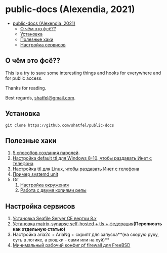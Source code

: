 # public-docs (Alexendia, 2021)

+ [public-docs (Alexendia, 2021)](#public-docs-alexendia-2021)
  + [О чём это фсё??](#о-чём-это-фсё)
  + [Установка](#установка)
  + [Полезные хаки](#полезные-хаки)
  + [Настройка сервисов](#настройка-сервисов)

## О чём это фсё??

This is a try to save some interesting things and hooks for everywhere and for public access.

Thanks for reading.

Best regards, shatfel@gmail.com.

## Установка

```
git clone https://github.com/shatfel/public-docs
```

## Полезные хаки

1. [5 способов создания паролей](docs/tools-and-hacks/5-ways-to-generate-passwords.md#contents).
2. [Настройка default ttl для Windows 8-10, чтобы раздавать Инет с телефона](docs/tools-and-hacks/windows-8-10-default-TTL-for-mobile-tethering.md)
3. [Настройка ttl для Linux, чтобы раздавать Инет с телефона](docs/tools-and-hacks/linux-TTL-for-mobile-tethering.md)
4. [Пример systemd unit](docs/tools-and-hacks/systemd-unit-example.md)
5. Git
   1. [Настройка окружения](docs/tools-and-hacks/git-env.md)
   2. [Работа с двумя копиями репы](docs/tools-and-hacks/git-two-remotes.md)

## Настройка сервисов

1. [Установка Seafile Server CE вертки 8.x](docs/services-config/seafile-server-8x-install.md)
2. [Установка matrix-synapse self-hosted + tls + федерация](https://github.com/shatfel/matrix-template)**(Переписать как отдельную статью)**
3. Настройка aria2c + AriaNg + скрипт для запуска**(на скорую руку, суть в логике, а рюшки - сами или на хуй)**
4. [Минимальный рабочий конфиг pf firewall для FreeBSD]()
